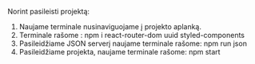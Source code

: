 Norint pasileisti projektą:

  1. Naujame terminale nusinaviguojame į projekto aplanką.
  2. Terminale rašome :
        npm i react-router-dom uuid styled-components
  3. Pasileidžiame JSON serverį naujame terminale rašome:
        npm run json
  4. Pasileidžiame projekta, naujame terminale rašome:
        npm start
